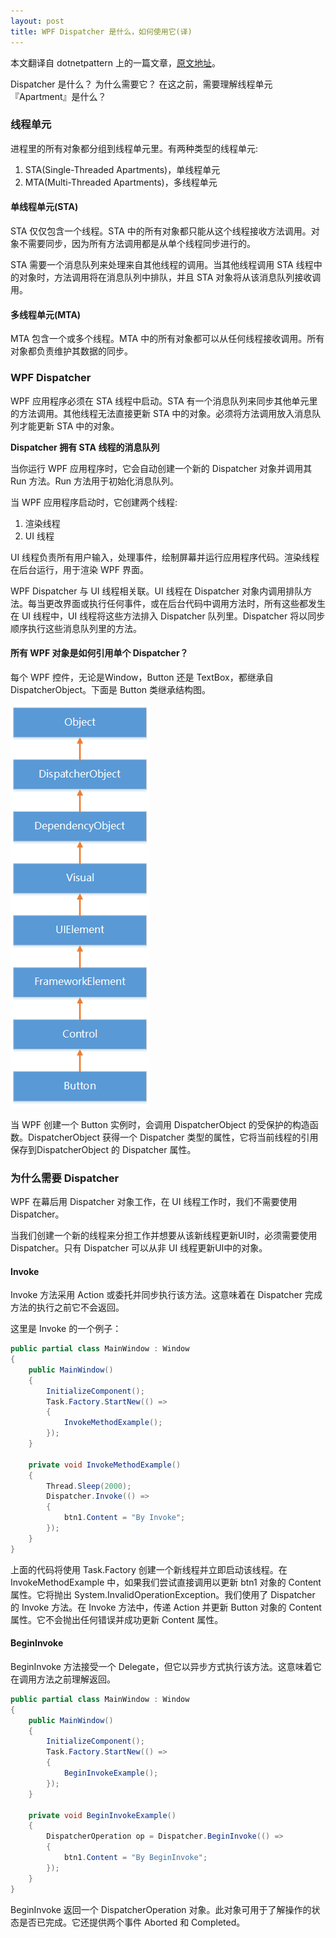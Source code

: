 ```yaml
---
layout: post
title: WPF Dispatcher 是什么，如何使用它(译)
---
```


本文翻译自 dotnetpattern 上的一篇文章，<a href="http://dotnetpattern.com/wpf-dispatcher">原文地址</a>。

Dispatcher 是什么？ 为什么需要它？ 在这之前，需要理解线程单元『Apartment』是什么？

### 线程单元

进程里的所有对象都分组到线程单元里。有两种类型的线程单元:

1. STA(Single-Threaded Apartments)，单线程单元
2. MTA(Multi-Threaded Apartments)，多线程单元
            
#### 单线程单元(STA)

STA 仅仅包含一个线程。STA 中的所有对象都只能从这个线程接收方法调用。对象不需要同步，因为所有方法调用都是从单个线程同步进行的。

STA 需要一个消息队列来处理来自其他线程的调用。当其他线程调用 STA 线程中的对象时，方法调用将在消息队列中排队，并且 STA 对象将从该消息队列接收调用。

#### 多线程单元(MTA)

MTA 包含一个或多个线程。MTA 中的所有对象都可以从任何线程接收调用。所有对象都负责维护其数据的同步。

### WPF Dispatcher

WPF 应用程序必须在 STA 线程中启动。STA 有一个消息队列来同步其他单元里的方法调用。其他线程无法直接更新 STA 中的对象。必须将方法调用放入消息队列才能更新 STA 中的对象。

**Dispatcher 拥有 STA 线程的消息队列**

当你运行 WPF 应用程序时，它会自动创建一个新的 Dispatcher 对象并调用其 Run 方法。Run 方法用于初始化消息队列。

当 WPF 应用程序启动时，它创建两个线程:

1. 渲染线程
2. UI 线程

UI 线程负责所有用户输入，处理事件，绘制屏幕并运行应用程序代码。渲染线程在后台运行，用于渲染 WPF 界面。

WPF Dispatcher 与 UI 线程相关联。UI 线程在 Dispatcher 对象内调用排队方法。每当更改界面或执行任何事件，或在后台代码中调用方法时，所有这些都发生在 UI 线程中，UI 线程将这些方法排入 Dispatcher 队列里。Dispatcher 将以同步顺序执行这些消息队列里的方法。

#### 所有 WPF 对象是如何引用单个 Dispatcher？

每个 WPF 控件，无论是Window，Button 还是 TextBox，都继承自 DispatcherObject。下面是 Button 类继承结构图。

<img src="/images/button-class-hierarchy.png"/>

当 WPF 创建一个 Button 实例时，会调用 DispatcherObject 的受保护的构造函数。DispatcherObject 获得一个 Dispatcher 类型的属性，它将当前线程的引用保存到DispatcherObject 的 Dispatcher 属性。

### 为什么需要 Dispatcher

WPF 在幕后用 Dispatcher 对象工作，在 UI 线程工作时，我们不需要使用 Dispatcher。

当我们创建一个新的线程来分担工作并想要从该新线程更新UI时，必须需要使用 Dispatcher。只有 Dispatcher 可以从非 UI 线程更新UI中的对象。

#### Invoke

Invoke 方法采用 Action 或委托并同步执行该方法。这意味着在 Dispatcher 完成方法的执行之前它不会返回。

这里是 Invoke 的一个例子：

```c#
public partial class MainWindow : Window
{
    public MainWindow()
    {
        InitializeComponent();
        Task.Factory.StartNew(() =>
        {
            InvokeMethodExample();
        });
    }

    private void InvokeMethodExample()
    {
        Thread.Sleep(2000);
        Dispatcher.Invoke(() =>
        {
            btn1.Content = "By Invoke";
        });
    }
}
```
上面的代码将使用 Task.Factory 创建一个新线程并立即启动该线程。在 InvokeMethodExample 中，如果我们尝试直接调用以更新 btn1 对象的 Content 属性。它将抛出 System.InvalidOperationException。我们使用了 Dispatcher 的 Invoke 方法。在 Invoke 方法中，传递 Action 并更新 Button 对象的 Content 属性。它不会抛出任何错误并成功更新 Content 属性。

#### BeginInvoke

BeginInvoke 方法接受一个 Delegate，但它以异步方式执行该方法。这意味着它在调用方法之前理解返回。

```c#
public partial class MainWindow : Window
{
    public MainWindow()
    {
        InitializeComponent();
        Task.Factory.StartNew(() =>
        {
            BeginInvokeExample();
        });
    }

    private void BeginInvokeExample()
    {
        DispatcherOperation op = Dispatcher.BeginInvoke(() =>
        {
            btn1.Content = "By BeginInvoke";
        });
    }
}
```

BeginInvoke 返回一个 DispatcherOperation 对象。此对象可用于了解操作的状态是否已完成。它还提供两个事件 Aborted 和 Completed。